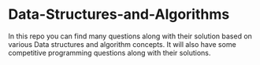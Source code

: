 # Data-Structures-and-Algorithms
>>
In this repo you can find many questions along with their solution based on various Data structures and algorithm concepts.
It will also have some competitive programming questions along with their solutions.
